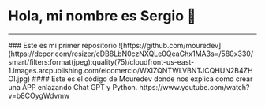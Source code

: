 # Hola, mi nombre es Sergio 👋
<hr>
### Este es mi primer repositorio
![https://github.com/mouredev](https://depor.com/resizer/cDB8LbN0czNXQLe0QeaGhx1MA3s=/580x330/smart/filters:format(jpeg):quality(75)/cloudfront-us-east-1.images.arcpublishing.com/elcomercio/WXIZQNTWLVBNTJCQHUN2B4ZHOI.jpg)
#### Este es el código de Mouredev donde nos explica como crear una APP enlazando Chat GPT y Python.
https://www.youtube.com/watch?v=b8COygWdvmw
